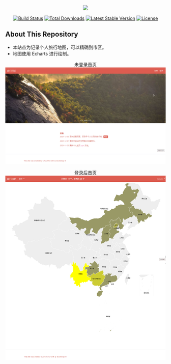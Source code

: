 <p align="center"><a href="https://laravel.com" target="_blank"><img src="https://raw.githubusercontent.com/laravel/art/master/logo-lockup/5%20SVG/2%20CMYK/1%20Full%20Color/laravel-logolockup-cmyk-red.svg" width="400"></a></p>

<p align="center">
<a href="https://travis-ci.org/laravel/framework"><img src="https://travis-ci.org/laravel/framework.svg" alt="Build Status"></a>
<a href="https://packagist.org/packages/laravel/framework"><img src="https://img.shields.io/packagist/dt/laravel/framework" alt="Total Downloads"></a>
<a href="https://packagist.org/packages/laravel/framework"><img src="https://img.shields.io/packagist/v/laravel/framework" alt="Latest Stable Version"></a>
<a href="https://packagist.org/packages/laravel/framework"><img src="https://img.shields.io/packagist/l/laravel/framework" alt="License"></a>
</p>

## About This Repository
- 本站点为记录个人旅行地图，可以精确到市区。
- 地图使用 Echarts 进行绘制。

<p align="center">未登录首页<a href="https://github.com/cyouho/travel-memory" target="_blank"><img src="public/images/repository/index_unlogin.png"></a></p>

<p align="center">登录后首页<a href="https://github.com/cyouho/travel-memory" target="_blank"><img src="public/images/repository/index_login.png"></a></p>